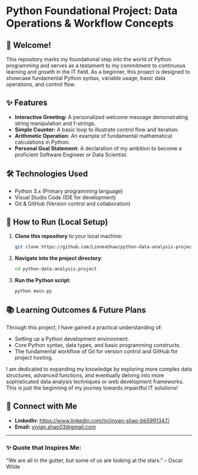 # Python Foundational Project: Data Operations & Workflow Concepts

##  👋 Welcome!
This repository marks my foundational step into the world of Python programming and serves as a testament to my commitment to continuous learning and growth in the IT field. As a beginner, this project is designed to showcase fundamental Python syntax, variable usage, basic data operations, and control flow.

## ✨ Features
-   **Interactive Greeting:** A personalized welcome message demonstrating string manipulation and f-strings.
-   **Simple Counter:** A basic loop to illustrate control flow and iteration.
-   **Arithmetic Operation:** An example of fundamental mathematical calculations in Python.
-   **Personal Goal Statement:** A declaration of my ambition to become a proficient Software Engineer or Data Scientist.

## 🛠️ Technologies Used
-   Python 3.x (Primary programming language)
-   Visual Studio Code (IDE for development)
-   Git & GitHub (Version control and collaboration)

## 🚀 How to Run (Local Setup)
1.  **Clone this repository** to your local machine:
    ```bash
    git clone https://github.com/LinneaShao/python-data-analysis-project.git
    ```
2.  **Navigate into the project directory**:
    ```bash
    cd python-data-analysis-project 
    ```
3.  **Run the Python script**:
    ```bash
    python main.py
    ```

## 📚 Learning Outcomes & Future Plans
Through this project, I have gained a practical understanding of:
-   Setting up a Python development environment.
-   Core Python syntax, data types, and basic programming constructs.
-   The fundamental workflow of Git for version control and GitHub for project hosting.

I am dedicated to expanding my knowledge by exploring more complex data structures, advanced functions, and eventually delving into more sophisticated data analysis techniques or web development frameworks. This is just the beginning of my journey towards impactful IT solutions!

## 🔗 Connect with Me
-   **LinkedIn:** https://www.linkedin.com/in/jinyan-shao-bb5991347/
-   **Email:** vivian.shao03@gmail.com

---
### ✨ **Quote that Inspires Me:**
"We are all in the gutter, but some of us are looking at the stars." – Oscar Wilde 
